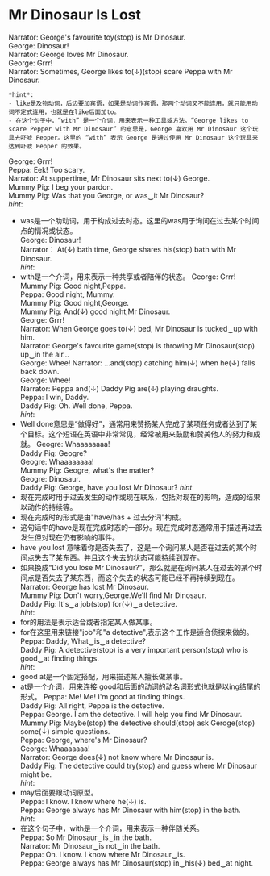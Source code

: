 # Mr Dinosaur Is Lost
Narrator: George's favourite toy(stop) is Mr Dinosaur.        
George: Dinosaur!    
Narrator: George loves Mr Dinosaur.    
George: Grrr!    
Narrator: Sometimes, George likes to(↓)(stop) scare Peppa with Mr Dinosaur.       
```
*hint*:    
- like是及物动词，后边要加宾语，如果是动词作宾语，那两个动词又不能连用，就只能用动词不定式连用，也就是在like后面加to。
- 在这个句子中，“with” 是一个介词，用来表示一种工具或方法。“George likes to scare Pepper with Mr Dinosaur” 的意思是，George 喜欢用 Mr Dinosaur 这个玩具去吓唬 Pepper。这里的 “with” 表示 George 是通过使用 Mr Dinosaur 这个玩具来达到吓唬 Pepper 的效果。
```
George: Grrr!    
Peppa: Eek! Too scary.    
Narrator: At suppertime, Mr Dinosaur sits next to(↓) George.    
Mummy Pig: I beg your pardon.    
Mummy Pig: Was that you George, or was‿it Mr Dinosaur?        
*hint*:    
- was是一个助动词，用于构成过去时态。这里的was用于询问在过去某个时间点的情况或状态。    
George: Dinosaur!    
Narrator： At(↓) bath time, George shares his(stop) bath with Mr Dinosaur.    
*hint*:    
- with是一个介词，用来表示一种共享或者陪伴的状态。
George: Grrr!    
Mummy Pig: Good night,Peppa.    
Peppa: Good night, Mummy.     
Mummy Pig: Good night,George.    
Mummy Pig: And(↓) good night,Mr Dinosaur.     
George: Grrr!    
Narrator: When George goes to(↓) bed, Mr Dinosaur is tucked‿up with him.    
Narrator: George's favourite game(stop) is throwing Mr Dinosaur(stop) up‿in the air...       
George: Whee!
Narrator: ...and(stop) catching him(↓) when he(↓) falls back down.      
George: Whee!    
Narrator: Peppa and(↓) Daddy Pig are(↓) playing draughts.     
Peppa: I win, Daddy.      
Daddy Pig: Oh. Well done, Peppa.    
*hint*:     
- Well done意思是“做得好”，通常用来赞扬某人完成了某项任务或者达到了某个目标。这个短语在英语中非常常见，经常被用来鼓励和赞美他人的努力和成就。
Geogre: Whaaaaaaaa!     
Daddy Pig: Geogre?    
Geogre: Whaaaaaaaa!    
Mummy Pig: Geogre, what's the matter?      
Geogre: Dinosaur.    
Daddy Pig: George, have you lost Mr Dinosaur?
*hint*     
- 现在完成时用于过去发生的动作或现在联系，包括对现在的影响，造成的结果以动作的持续等。
- 现在完成时的形式是由"have/has + 过去分词"构成。
- 这句话中的have是现在完成时态的一部分。现在完成时态通常用于描述再过去发生但对现在仍有影响的事件。
- have you lost 意味着你是否失去了，这是一个询问某人是否在过去的某个时间点失去了某东西。并且这个失去的状态可能持续到现在。
- 如果换成“Did you lose Mr Dinosaur?”，那么就是在询问某人在过去的某个时间点是否失去了某东西，而这个失去的状态可能已经不再持续到现在。
Narrator: George has lost Mr Dinosaur.     
Mummy Pig: Don't worry,George.We'll find Mr Dinosaur.     
Daddy Pig: It's‿a job(stop) for(↓)‿a detective.      
*hint*:    
- for的用法是表示适合或者指定某人做某事。
- for在这里用来链接"job"和"a detective",表示这个工作是适合侦探来做的。
Peppa: Daddy, What‿is‿a detective?     
Daddy Pig: A detective(stop) is a very important person(stop) who is good‿at finding things.    
*hint*:     
- good at是一个固定搭配，用来描述某人擅长做某事。
- at是一个介词，用来连接 good和后面的动词的动名词形式也就是以ing结尾的形式。
Peppa: Me! Me! I'm good at finding things.     
Daddy Pig: All right, Peppa is the detective.      
Peppa: George. I am the detective. I will help you find Mr Dinosaur.     
Mummy Pig: Maybe(stop) the detective should(stop) ask Geroge(stop) some(↓) simple questions.    
Peppa: George, where's Mr Dinosaur?       
George: Whaaaaaaa!     
Narrator: George does(↓) not know where Mr Dinosaur is.      
Daddy Pig: The detective could try(stop) and guess where Mr Dinosaur might be.    
*hint*:    
- may后面要跟动词原型。    
Peppa: I know. I know where he(↓) is.     
Peppa: George always has Mr Dinosaur with him(stop) in the bath.    
*hint*:    
- 在这个句子中，with是一个介词，用来表示一种伴随关系。    
Peppa: So Mr Dinosaur‿is‿in the bath.    
Narrator: Mr Dinosaur‿is not‿in the bath.    
Peppa: Oh. I know. I know where Mr Dinosaur‿is.     
Peppa: George always has Mr Dinosaur(stop) in‿his(↓) bed‿at night.     